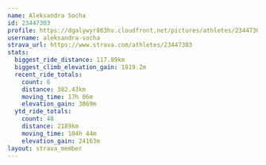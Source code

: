 ```yaml
---
name: Aleksandra Socha
id: 23447303
profile: https://dgalywyr863hv.cloudfront.net/pictures/athletes/23447303/14745546/4/large.jpg
username: aleksandra-socha
strava_url: https://www.strava.com/athletes/23447303
stats:
  biggest_ride_distance: 117.89km
  biggest_climb_elevation_gain: 1819.2m
  recent_ride_totals:
    count: 6
    distance: 382.43km
    moving_time: 17h 06m
    elevation_gain: 3869m
  ytd_ride_totals:
    count: 48
    distance: 2189km
    moving_time: 104h 44m
    elevation_gain: 24163m
layout: strava_member
--- 
```

